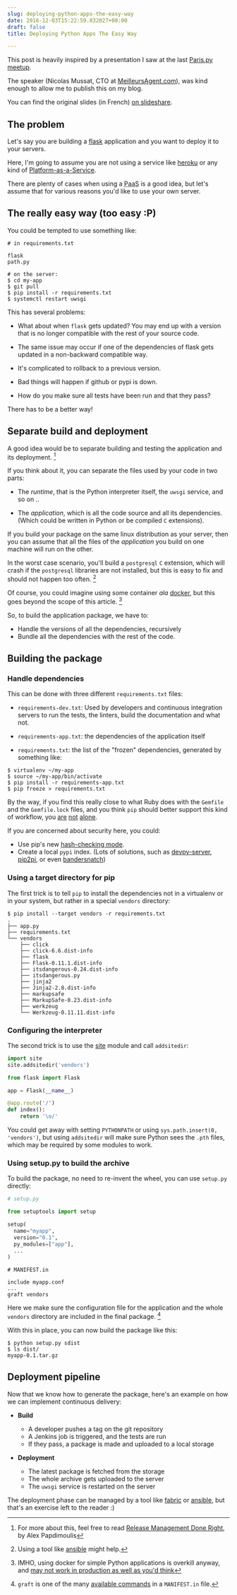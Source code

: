 ```yaml
---
slug: deploying-python-apps-the-easy-way
date: 2016-12-03T15:22:59.032027+00:00
draft: false
title: Deploying Python Apps The Easy Way

---
```


This post is heavily inspired by a presentation I saw at the
last [Paris.py meetup](https://www.meetup.com/Paris-py-Python-Django-friends/).

The speaker (Nicolas Mussat, CTO at [MeilleursAgent.com](http://meilleursagents.com)),
was kind enough to allow me to publish this on my blog.

You can find the original slides (in French) [on slideshare](
http://www.slideshare.net/diffuzed/python-application-packaging-meilleursagents).

<!--more-->

## The  problem

Let's say you are building a [flask](http://flask.pocoo.org) application and you
want to deploy it to your servers.

Here, I'm going to assume you are not using a service like
[heroku](https://www.heroku.com/) or any kind of [Platform-as-a-Service](
https://en.wikipedia.org/wiki/Platform_as_a_service).

There are plenty of cases when using a
<abbr title="Platform-as-a-service">PaaS</abbr> is a good idea, but let's assume
that for various reasons you'd like to use your own server.


## The really easy way (too easy :P)

You could be tempted to use something like:

```text
# in requirements.txt

flask
path.py
```

```console
# on the server:
$ cd my-app
$ git pull
$ pip install -r requirements.txt
$ systemctl restart uwsgi
```

This has several problems:

* What about when ``flask`` gets updated? You may end up with a version that is no
  longer compatible with the rest of your source code.

* The same issue may occur if one of the dependencies of flask gets updated in a
  non-backward compatible way.

* It's complicated to rollback to a previous version.

* Bad things will happen if github or pypi is down.

* How do you make sure all tests have been run and that they pass?

There has to be a better way!

## Separate build and deployment

A good idea would be to separate building and testing the application and its
deployment. [^1]

If you think about it, you can separate the files used by your code in two
parts:

* The *runtime*, that is the Python interpreter itself, the `uwsgi` service, and
  so on ..

* The *application*, which is all the code source and all its dependencies.
  (Which could be written in Python or be compiled `C` extensions).

If you build your package on the same linux distribution as your server, then you can
assume that all the files of the *application* you build on one machine will run
on the other.

In the worst case scenario, you'll build a `postgresql` `C` extension, which
will crash if the `postgresql` libraries are not installed, but this is easy to
fix and should not happen too often. [^2]

Of course, you could imagine using some container *ala* [docker](
https://www.docker.com/), but this goes beyond the scope of this article.
[^3]

So, to build the application package, we have to:

* Handle the versions of all the dependencies, recursively
* Bundle all the dependencies with the rest of the code.

## Building the package

### Handle dependencies

This can be done with three different ``requirements.txt`` files:

* `requirements-dev.txt`: Used by developers and continuous integration
  servers to run the tests, the linters, build the documentation and what not.

* `requirements-app.txt`: the dependencies of the application itself

* `requirements.txt`: the list of the "frozen" dependencies, generated by
  something like:

```console
$ virtualenv ~/my-app
$ source ~/my-app/bin/activate
$ pip install -r requirements-app.txt
$ pip freeze > requirements.txt
```

By the way, if you find this really close to what Ruby does with the
`Gemfile` and the `Gemfile.lock` files, and you think `pip` should better
support this kind of workflow, you
[are](https://www.kennethreitz.org/essays/a-better-pip-workflow)
[not](https://github.com/pypa/pipfile)
[alone](https://github.com/nvie/pip-tools).


If you are concerned about security here, you could:

* Use pip's new [hash-checking mode](
https://pip.pypa.io/en/stable/reference/pip_install/#hash-checking-mode).
* Create a local `pypi` index. (Lots of solutions, such as
  [devpy-server](https://pypi.python.org/pypi/devpi-server),
  [pip2pi](https://github.com/wolever/pip2pi), or even
  [bandersnatch](https://pypi.python.org/pypi/bandersnatch))

### Using a target directory for pip

The first trick is to tell `pip` to install the dependencies not in a
virtualenv or in your system, but rather in a special `vendors` directory:

```console
$ pip install --target vendors -r requirements.txt
.
├── app.py
├── requirements.txt
└── vendors
    ├── click
    ├── click-6.6.dist-info
    ├── flask
    ├── Flask-0.11.1.dist-info
    ├── itsdangerous-0.24.dist-info
    ├── itsdangerous.py
    ├── jinja2
    ├── Jinja2-2.8.dist-info
    ├── markupsafe
    ├── MarkupSafe-0.23.dist-info
    ├── werkzeug
    └── Werkzeug-0.11.11.dist-info
```


### Configuring the interpreter

The second trick is to use the [site](https://docs.python.org/3/library/site.html)
module and call `addsitedir`:

```python
import site
site.addsitedir('vendors')

from flask import Flask

app = Flask(__name__)

@app.route('/')
def index():
    return '\o/'
```

You could get away with setting `PYTHONPATH` or using `sys.path.insert(0,
'vendors')`, but using `addsitedir` will make sure Python sees the `.pth` files,
which may be required by some modules to work.

### Using setup.py to build the archive

To build the package, no need to re-invent the wheel, you can use `setup.py`
directly:

```python
# setup.py

from setuptools import setup

setup(
  name="myapp",
  version="0.1",
  py_modules=["app"],
  ...
)
```

```text
# MANIFEST.in

include myapp.conf
...
graft vendors

```

Here we make sure the configuration file for the application and the whole `vendors`
directory are included in the final package. [^4]

With this in place, you can now build the package like this:

```console
$ python setup.py sdist
$ ls dist/
myapp-0.1.tar.gz
```

## Deployment pipeline

Now that we know how to generate the package, here's an example on how we can
implement continuous delivery:

* **Build**
  * A developer pushes a tag on the git repository
  * A Jenkins job is triggered, and the tests are run
  * If they pass, a package is made and uploaded to a local storage

* **Deployment**
  * The latest package is fetched from the storage
  * The whole archive gets uploaded to the server
  * The ``uwsgi`` service is restarted on the server

The deployment phase can be managed by a tool like
[fabric](http://www.fabfile.org/) or [ansible](https://www.ansible.com/), but
that's an exercise left to the reader :)


[^1]: For more about this, feel free to read [Release Management Done Right]([http://thedailywtf.com/articles/Release-Management-Done-Right), by Alex Papdimoulis

[^2]: Using a tool like [ansible](https://www.ansible.com/) might help.

[^3]: IMHO, using docker for simple Python applications is overkill anyway, and [may not work in production as well as you'd think](https://thehftguy.com/2016/11/01/docker-in-production-an-history-of-failure/)

[^4]: `graft` is one of the many [available commands](https://docs.python.org/3/distutils/commandref.html#sdist-cmd) in a `MANIFEST.in` file.
